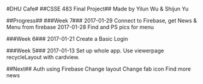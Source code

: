 #DHU Cafe#
##CSSE 483 Final Project##
Made by Yilun Wu & Shijun Yu

##Progress##
###Week 7###
2017-01-29
Connect to Firebase, get News & Menu from firebase
2017-01-28
Find and PS pics for menu

###Week 6###
2017-01-21
Create a Basic Login

###Week 5###
2017-01-13
Set up whole app. 
Use viewerpage recycleLayout with cardview.

##Next##
Auth using Firebase
Change layout
Change fab icon
Find more news

 

